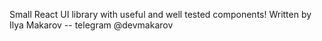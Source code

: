 Small React UI library with useful and well tested components! Written by Ilya Makarov -- telegram @devmakarov 